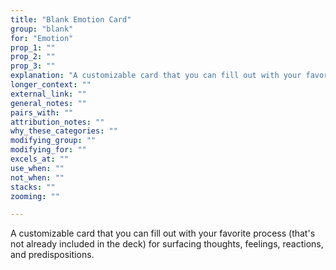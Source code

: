 ```yaml
---
title: "Blank Emotion Card"
group: "blank"
for: "Emotion"
prop_1: ""
prop_2: ""
prop_3: ""
explanation: "A customizable card that you can fill out with your favorite process (that\'s not already included in the deck) for surfacing thoughts, feelings, reactions, and predispositions."
longer_context: ""
external_link: ""
general_notes: ""
pairs_with: ""
attribution_notes: ""
why_these_categories: ""
modifying_group: ""
modifying_for: ""
excels_at: ""
use_when: ""
not_when: ""
stacks: ""
zooming: ""

---
```


A customizable card that you can fill out with your favorite process (that's not already included in the deck) for surfacing thoughts, feelings, reactions, and predispositions.
